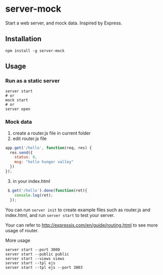 # server-mock
Start a web server, and mock data. Inspired by Express.

## Installation
```
npm install -g server-mock
```

## Usage
### Run as a static server
```
server start
# or
mock start
# or
server open
```

### Mock data
1. create a router.js file in current folder
2. edit router.js file
```javascript
app.get('/hello', function(req, res) {
  res.send({
    status: 0,
    msg: "hello hunger valley"
  })
});
```
3. in your index.html

```javascript
 $.get('/hello').done(function(ret){
  	console.log(ret);
  });
```

You can run `server init` to create example files such as router.js and index.html, and run `server start` to test your server.

Your can refer to http://expressjs.com/en/guide/routing.html to see more usage of router.

More usage
``` 
server start --port 3000         
server start --public public    
server start --views views    
server start --tpl ejs        
server start --tpl ejs --port 3003

```

